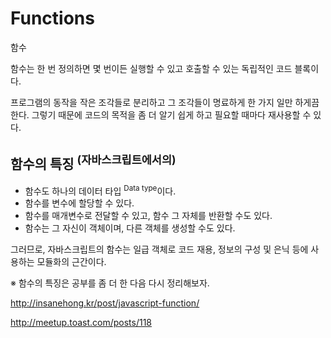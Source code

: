 # Functions

<p class="sub-title">함수</p>

함수는 한 번 정의하면 몇 번이든 실행할 수 있고 호출할 수 있는 독립적인 코드 블록이다.
 
프로그램의 동작을 작은 조각들로 분리하고 그 조각들이 명료하게 한 가지 일만 하게끔 한다. 그렇기 때문에 코드의 목적을 좀 더 알기 쉽게 하고 필요할 때마다 재사용할 수 있다.  

## 함수의 특징 <sup>(자바스크립트에서의)</sup>

* 함수도 하나의 데이터 타입 <sup>Data type</sup>이다.
* 함수를 변수에 할당할 수 있다.
* 함수를 매개변수로 전달할 수 있고, 함수 그 자체를 반환할 수도 있다.
* 함수는 그 자신이 객체이며, 다른 객체를 생성할 수도 있다.

그러므로, 자바스크립트의 함수는 일급 객체로 코드 재용, 정보의 구성 및 은닉 등에 사용하는 모듈화의 근간이다.

※ 함수의 특징은 공부를 좀 더 한 다음 다시 정리해보자.








http://insanehong.kr/post/javascript-function/

http://meetup.toast.com/posts/118

